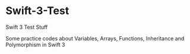 # Swift-3-Test
Swift 3 Test Stuff

Some practice codes about Variables, Arrays, Functions, Inheritance and Polymorphism in Swift 3
